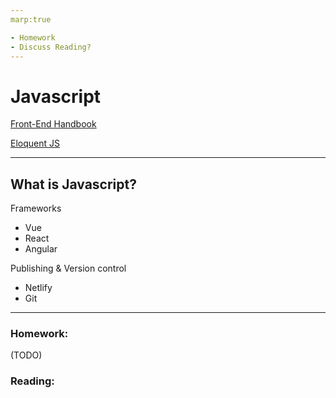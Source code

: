 ```yaml
---
marp:true

- Homework
- Discuss Reading?
---
```

# Javascript
[Front-End Handbook](https://frontendmasters.com/guides/front-end-handbook/2019/#4.10)

[Eloquent JS](https://eloquentjavascript.net)

---
## What is Javascript?
Frameworks
* Vue
* React
* Angular

Publishing & Version control

* Netlify
* Git

---

### Homework:
(TODO)

### Reading: